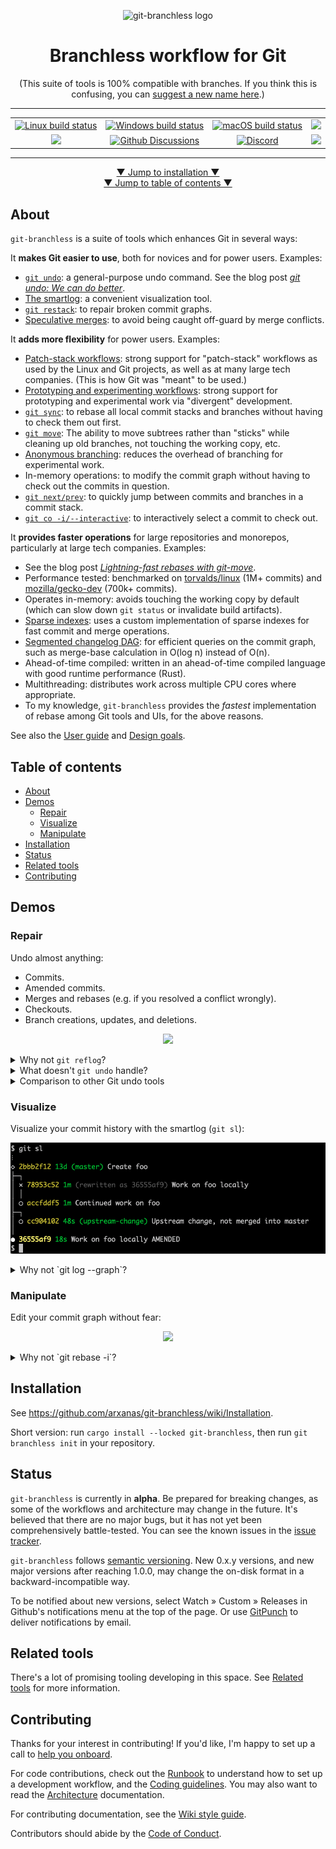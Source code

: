 <p align="center"><img width="147" height="147" src="https://user-images.githubusercontent.com/454057/144287756-8570ba1b-b9f1-46de-9236-ca17db246856.png" alt="git-branchless logo" /></p>

<h1 align="center">Branchless workflow for Git</h1>
<p align="center">(This suite of tools is 100% compatible with branches. If you think this is confusing, you can <a href="https://github.com/arxanas/git-branchless/discussions/284">suggest a new name here</a>.)</p>

<hr />

<table align="center">
  <tbody>
    <tr>
      <td align="center"><a href="https://github.com/arxanas/git-branchless/actions/workflows/linux.yml"><img alt="Linux build status" src="https://github.com/arxanas/git-branchless/actions/workflows/linux.yml/badge.svg" /></a></td>
      <td align="center"><a href="https://github.com/arxanas/git-branchless/actions/workflows/windows.yml"><img alt="Windows build status" src="https://github.com/arxanas/git-branchless/actions/workflows/windows.yml/badge.svg" /></a></td>
      <td align="center"><a href="https://github.com/arxanas/git-branchless/actions/workflows/macos.yml"><img alt="macOS build status" src="https://github.com/arxanas/git-branchless/actions/workflows/macos.yml/badge.svg" /></a></td>
      <td align="center"><a alt="Nix on Linus build status" href="https://github.com/arxanas/git-branchless/actions/workflows/nix-linux.yml"><img src="https://github.com/arxanas/git-branchless/actions/workflows/nix-linux.yml/badge.svg" /></a></td>
    </tr>
    <tr>
      <td align="center"><a alt="Package version" href="https://crates.io/crates/git-branchless"><img src="https://img.shields.io/crates/v/git-branchless" /></a></td>
      <td align="center"><a href="https://github.com/arxanas/git-branchless/discussions"><img alt="Github Discussions" src="https://img.shields.io/github/discussions/arxanas/git-branchless" /></a></td>
      <td align="center"><a href="https://discord.gg/caYQBJ82A4"><img alt="Discord" src="https://img.shields.io/discord/915309546984050709" /></a></td>
      <td align="center"><a href="https://gitpod.io/#https://github.com/arxanas/git-branchless/"><img height="20" src="https://gitpod.io/button/open-in-gitpod.svg" /></a></td>
    </tr>
  </tbody>
</table>

<hr />

<p align="center">
<a href="#installation">▼ Jump to installation ▼</a><br />
<a href="#table-of-contents">▼ Jump to table of contents ▼</a>
</p>

## About

`git-branchless` is a suite of tools which enhances Git in several ways:

It **makes Git easier to use**, both for novices and for power users. Examples:

  - [`git undo`](https://github.com/arxanas/git-branchless/wiki/Command:-git-undo): a general-purpose undo command. See the blog post <a href="https://blog.waleedkhan.name/git-undo/"><i>git undo: We can do better</i></a>.
  - [The smartlog](https://github.com/arxanas/git-branchless/wiki/Command:-git-smartlog): a convenient visualization tool.
  - [`git restack`](https://github.com/arxanas/git-branchless/wiki/Command:-git-restack): to repair broken commit graphs.
  - [Speculative merges](https://github.com/arxanas/git-branchless/wiki/Concepts#speculative-merges): to avoid being caught off-guard by merge conflicts.

It **adds more flexibility** for power users. Examples:

  - [Patch-stack workflows](https://jg.gg/2018/09/29/stacked-diffs-versus-pull-requests/): strong support for "patch-stack" workflows as used by the Linux and Git projects, as well as at many large tech companies. (This is how Git was "meant" to be used.)
  - [Prototyping and experimenting workflows](https://github.com/arxanas/git-branchless/wiki/Workflow:-divergent-development): strong support for prototyping and experimental work via "divergent" development.
  - [`git sync`](https://github.com/arxanas/git-branchless/wiki/Command:-git-sync): to rebase all local commit stacks and branches without having to check them out first.
  - [`git move`](https://github.com/arxanas/git-branchless/wiki/Command:-git-move): The ability to move subtrees rather than "sticks" while cleaning up old branches, not touching the working copy, etc.
  - [Anonymous branching](https://github.com/arxanas/git-branchless/wiki/Concepts#anonymous-branching): reduces the overhead of branching for experimental work.
  - In-memory operations: to modify the commit graph without having to check out the commits in question.
  - [`git next/prev`](https://github.com/arxanas/git-branchless/wiki/Command:-git-next,-git-prev): to quickly jump between commits and branches in a commit stack.
  - [`git co -i/--interactive`](https://github.com/arxanas/git-branchless/wiki/Command:-git-co): to interactively select a commit to check out.

It **provides faster operations** for large repositories and monorepos, particularly at large tech companies. Examples:
  - See the blog post <a href="https://blog.waleedkhan.name/in-memory-rebases/"><i>Lightning-fast rebases with git-move</i></a>.
  - Performance tested: benchmarked on [torvalds/linux](https://github.com/torvalds/linux) (1M+ commits) and [mozilla/gecko-dev](https://github.com/mozilla/gecko-dev) (700k+ commits).
  - Operates in-memory: avoids touching the working copy by default (which can slow down `git status` or invalidate build artifacts).
  - [Sparse indexes](https://github.blog/2021-11-10-make-your-monorepo-feel-small-with-gits-sparse-index/): uses a custom implementation of sparse indexes for fast commit and merge operations.
  - [Segmented changelog DAG](https://github.com/quark-zju/gitrevset/issues/1): for efficient queries on the commit graph, such as merge-base calculation in O(log n) instead of O(n).
  - Ahead-of-time compiled: written in an ahead-of-time compiled language with good runtime performance (Rust).
  - Multithreading: distributes work across multiple CPU cores where appropriate.
  - To my knowledge, `git-branchless` provides the *fastest* implementation of rebase among Git tools and UIs, for the above reasons.

See also the [User guide](https://github.com/arxanas/git-branchless/wiki) and [Design goals](https://github.com/arxanas/git-branchless/wiki/Design-goals).

## Table of contents

- [About](#about)
- [Demos](#demos)
  - [Repair](#repair)
  - [Visualize](#visualize)
  - [Manipulate](#manipulate)
- [Installation](#installation)
- [Status](#status)
- [Related tools](https://github.com/arxanas/git-branchless/wiki/Related-tools)
- [Contributing](#contributing)

## Demos
### Repair

Undo almost anything:

- Commits.
- Amended commits.
- Merges and rebases (e.g. if you resolved a conflict wrongly).
- Checkouts.
- Branch creations, updates, and deletions.

<p align="center">
<a href="https://asciinema.org/a/2hRDqRZKyppzmDL3Dz8zRleNd" target="_blank"><img src="https://asciinema.org/a/2hRDqRZKyppzmDL3Dz8zRleNd.svg" /></a>
</p>

<details>
<summary>Why not <code>git reflog</code>?</summary>

`git reflog` is a tool to view the previous position of a single reference (like `HEAD`), which can be used to undo operations. But since it only tracks the position of a single reference, complicated operations like rebases can be tedious to reverse-engineer. `git undo` operates at a higher level of abstraction: the entire state of your repository.

`git reflog` also fundamentally can't be used to undo some rare operations, such as certain branch creations, updates, and deletions. [See the architecture document](https://github.com/arxanas/git-branchless/wiki/Architecture#comparison-with-the-reflog) for more details.

</details>

<details>
<summary>What doesn't <code>git undo</code> handle?</summary>

`git undo` relies on features in recent versions of Git to work properly. See the [compatibility chart](https://github.com/arxanas/git-branchless/wiki/Installation#compatibility).

Currently, `git undo` can't undo the following. You can find the design document to handle some of these cases in [issue #10](https://github.com/arxanas/git-branchless/issues/10).

- "Uncommitting" a commit by undoing the commit and restoring its changes to the working copy.
  - In stock Git, this can be accomplished with `git reset HEAD^`.
  - This scenario would be better implemented with a custom `git uncommit` command instead. See [issue #3](https://github.com/arxanas/git-branchless/issues/3).
- Undoing the staging or unstaging of files. This is tracked by issue #10 above.
- Undoing back into the _middle_ of a conflict, such that `git status` shows a message like `path/to/file (both modified)`, so that you can resolve that specific conflict differently. This is tracked by issue #10 above.

Fundamentally, `git undo` is not intended to handle changes to untracked files.

</details>

<details>
<summary>Comparison to other Git undo tools</summary>

- [`gitjk`](https://github.com/mapmeld/gitjk): Requires a shell alias. Only undoes most recent command. Only handles some Git operations (e.g. doesn't handle rebases).
- [`git-extras/git-undo`](https://github.com/tj/git-extras/blob/master/man/git-undo.md): Only undoes commits at current `HEAD`.
- [`git-annex undo`](https://git-annex.branchable.com/git-annex-undo/): Only undoes the most recent change to a given file or directory.
- [`thefuck`](https://github.com/nvbn/thefuck): Only undoes historical shell commands. Only handles some Git operations (e.g. doesn't handle rebases).

</details>

### Visualize

Visualize your commit history with the smartlog (`git sl`):

<p align="center">
<img src="media/git-sl.png" /></a>
</p>

<details>
<summary>Why not `git log --graph`?</summary>

`git log --graph` only shows commits which have branches attached with them. If you prefer to work without branches, then `git log --graph` won't work for you.

To support users who rewrite their commit graph extensively, `git sl` also points out commits which have been abandoned and need to be repaired (descendants of commits marked with `rewritten as abcd1234`). They can be automatically fixed up with `git restack`, or manually handled.

</details>

### Manipulate

Edit your commit graph without fear:

<p align="center">
<a href="https://asciinema.org/a/3UVPMf0IpJaGdP6Kd6Zum4cq8" target="_blank"><img src="https://asciinema.org/a/3UVPMf0IpJaGdP6Kd6Zum4cq8.svg" /></a>
</p>

<details>
<summary>Why not `git rebase -i`?</summary>

Interactive rebasing with `git rebase -i` is fully supported, but it has a couple of shortcomings:

- `git rebase -i` can only repair linear series of commits, not trees. If you modify a commit with multiple children, then you have to be sure to rebase all of the other children commits appropriately.
- You have to commit to a plan of action before starting the rebase. For some use-cases, it can be easier to operate on individual commits at a time, rather than an entire series of commits all at once.

When you use `git rebase -i` with `git-branchless`, you will be prompted to repair your commit graph if you abandon any commits.

</details>

## Installation

See https://github.com/arxanas/git-branchless/wiki/Installation.

Short version: run `cargo install --locked git-branchless`, then run `git branchless init` in your repository.

## Status

`git-branchless` is currently in **alpha**. Be prepared for breaking changes, as some of the workflows and architecture may change in the future. It's believed that there are no major bugs, but it has not yet been comprehensively battle-tested. You can see the known issues in the [issue tracker](https://github.com/arxanas/git-branchless/issues/1).

`git-branchless` follows [semantic versioning](https://semver.org/). New 0.x.y versions, and new major versions after reaching 1.0.0, may change the on-disk format in a backward-incompatible way.

To be notified about new versions, select Watch » Custom » Releases in Github's notifications menu at the top of the page. Or use [GitPunch](https://gitpunch.com/) to deliver notifications by email.

## Related tools

There's a lot of promising tooling developing in this space. See [Related tools](https://github.com/arxanas/git-branchless/wiki/Related-tools) for more information.

## Contributing

Thanks for your interest in contributing! If you'd like, I'm happy to set up a call to [help you onboard](https://github.com/arxanas/git-branchless/wiki/Onboarding).

For code contributions, check out the [Runbook](https://github.com/arxanas/git-branchless/wiki/Runbook) to understand how to set up a development workflow, and the [Coding guidelines](https://github.com/arxanas/git-branchless/wiki/Coding). You may also want to read the [Architecture](https://github.com/arxanas/git-branchless/wiki/Architecture) documentation.

For contributing documentation, see the [Wiki style guide](https://github.com/arxanas/git-branchless/wiki/Wiki-style-guide).

Contributors should abide by the [Code of Conduct](https://github.com/arxanas/git-branchless/blob/master/CODE_OF_CONDUCT.md).
